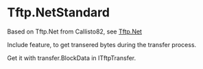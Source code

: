 # Tftp.NetStandard

Based on Tftp.Net from Callisto82, see [Tftp.Net](https://github.com/Callisto82/tftp.net)

Include feature, to get transered bytes during the transfer process.

Get it with transfer.BlockData in ITftpTransfer.

